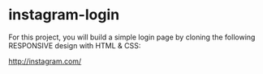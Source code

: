 # instagram-login

For this project, you will build a simple login page by cloning the following RESPONSIVE design with HTML & CSS:

http://instagram.com/
